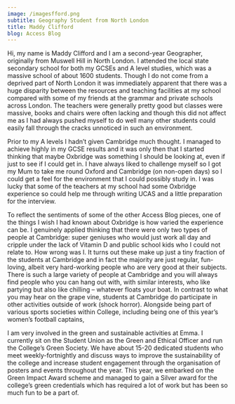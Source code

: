 ```yaml
---
image: /imagesfford.png
subtitle: Geography Student from North London
title: Maddy Clifford
blog: Access Blog
---
```


Hi, my name is Maddy Clifford and I am a second-year Geographer, originally from Muswell Hill in North London. I attended the local state secondary school for both my GCSEs and A level studies, which was a massive school of about 1600 students. Though I do not come from a deprived part of North London it was immediately apparent that there was a huge disparity between the resources and teaching facilities at my school compared with some of my friends at the grammar and private schools across London. The teachers were generally pretty good but classes were massive, books and chairs were often lacking and though this did not affect me as I had always pushed myself to do well many other students could easily fall through the cracks unnoticed in such an environment. 

Prior to my A levels I hadn’t given Cambridge much thought. I managed to achieve highly in my GCSE results and it was only then that I started thinking that maybe Oxbridge was something I should be looking at, even if just to see if I could get in. I have always liked to challenge myself so I got my Mum to take me round Oxford and Cambridge (on non-open days) so I could get a feel for the environment that I could possibly study in. I was lucky that some of the teachers at my school had some Oxbridge experience so could help me through writing UCAS and a little preparation for the interview. 

To reflect the sentiments of some of the other Access Blog pieces, one of the things I wish I had known about Oxbridge is how varied the experience can be. I genuinely applied thinking that there were only two types of people at Cambridge: super geniuses who would just work all day and cripple under the lack of Vitamin D and public school kids who I could not relate to. How wrong was I. It turns out these make up just a tiny fraction of the students at Cambridge and in fact the majority are just regular, fun-loving, albeit very hard-working people who are very good at their subjects. There is such a large variety of people at Cambridge and you will always find people who you can hang out with, with similar interests, who like partying but also like chilling – whatever floats your boat. 
In contrast to what you may hear on the grape vine, students at Cambridge do participate in other activities outside of work (shock horror). Alongside being part of various sports societies within College, including being one of this year’s women’s football captains, 

I am very involved in the green and sustainable activities at Emma. I currently sit on the Student Union as the Green and Ethical Officer and run the College’s Green Society. We have about 15-20 dedicated students who meet weekly-fortnightly and discuss ways to improve the sustainability of the college and increase student engagement through the organisation of posters and events throughout the year. This year, we embarked on the Green Impact Award scheme and managed to gain a Silver award for the college’s green credentials which has required a lot of work but has been so much fun to be a part of. 

